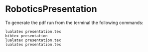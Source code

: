 # RoboticsPresentation
To generate the pdf run from the terminal the following commands:
```
lualatex presentation.tex
bibtex presentation
lualatex presentation.tex
lualatex presentation.tex
